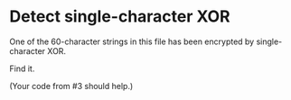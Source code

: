 Detect single-character XOR
======
One of the 60-character strings in this file has been encrypted by single-character XOR.

Find it.

(Your code from #3 should help.)